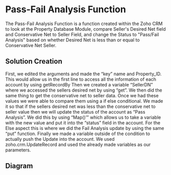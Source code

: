 # Pass-Fail Analysis Function

The Pass-Fail Analysis Function is a function created within the Zoho CRM to look at the Property Database Module, compare Seller's Desired Net field and Conservative Net to Seller Field, and change the Status to "Pass/Fail Analysis" based on whether Desired Net is less than or equal to Conservative Net Seller.

## Solution Creation

First, we edited the arguments and made the “key” name and Property_ID. This would allow us in the first line to access all the information of each account by using getRecordBy Then we created a variable “SellerDN” where we accessed the sellers desired net by using “get”. We then did the same thing to get the conservative net to seller data. Once we had these values we were able to compare them using a if else conditional. We made it so that if the sellers desired net was less than the conservative net to seller value then we will update the status of the account as “Pass Analysis”. We did this by using “Map()’” which allows us to take a variable with the new value and put it into the “status” field in the account. For the Else aspect this is where we did the Fail Analysis update by using the same “put” function. Finally we made a variable outside of the condition to actually push the Update into the account. We used zoho.crm.UpdateRecord and used the already made variables as our parameters.

## Diagram
